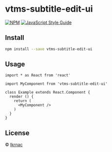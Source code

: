# vtms-subtitle-edit-ui

> 

[![NPM](https://img.shields.io/npm/v/vtms-subtitle-edit-ui.svg)](https://www.npmjs.com/package/vtms-subtitle-edit-ui) [![JavaScript Style Guide](https://img.shields.io/badge/code_style-standard-brightgreen.svg)](https://standardjs.com)

## Install

```bash
npm install --save vtms-subtitle-edit-ui
```

## Usage

```tsx
import * as React from 'react'

import MyComponent from 'vtms-subtitle-edit-ui'

class Example extends React.Component {
  render () {
    return (
      <MyComponent />
    )
  }
}
```

## License

 © [lkrnac](https://github.com/lkrnac)
